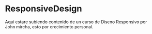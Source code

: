 # ResponsiveDesign

Aqui estare subiendo contenido de un curso de Diseno Responsivo por John mircha, esto por crecimiento personal.